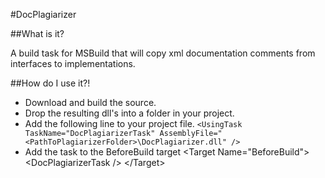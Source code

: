 #DocPlagiarizer

##What is it?

A build task for MSBuild that will copy xml documentation comments from interfaces to implementations.

##How do I use it?!

- Download and build the source.
- Drop the resulting dll's into a folder in your project.
- Add the following line to your project file. `<UsingTask TaskName="DocPlagiarizerTask" AssemblyFile="<PathToPlagiarizerFolder>\DocPlagiarizer.dll" />`
- Add the task to the BeforeBuild target
    &lt;Target Name="BeforeBuild"&gt;
        &lt;DocPlagiarizerTask /&gt;
    &lt;/Target&gt;